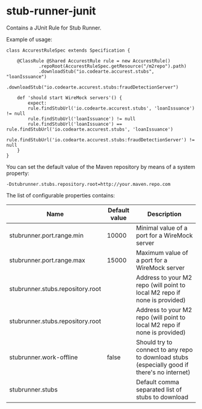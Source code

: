 stub-runner-junit
=================

Contains a JUnit Rule for Stub Runner.

Example of usage:

```
class AccurestRuleSpec extends Specification {

	@ClassRule @Shared AccurestRule rule = new AccurestRule()
			.repoRoot(AccurestRuleSpec.getResource("/m2repo").path)
			.downloadStub("io.codearte.accurest.stubs", "loanIssuance")
			.downloadStub("io.codearte.accurest.stubs:fraudDetectionServer")

	def 'should start WireMock servers'() {
		expect:
		rule.findStubUrl('io.codearte.accurest.stubs', 'loanIssuance') != null
		rule.findStubUrl('loanIssuance') != null
		rule.findStubUrl('loanIssuance') == rule.findStubUrl('io.codearte.accurest.stubs', 'loanIssuance')
		rule.findStubUrl('io.codearte.accurest.stubs:fraudDetectionServer') != null
	}
}
```

You can set the default value of the Maven repository by means of a system property:

```
-Dstubrunner.stubs.repository.root=http://your.maven.repo.com
```

The list of configurable properties contains:

| Name | Default value | Description |
|------|---------------|-------------|
| stubrunner.port.range.min | 10000 | Minimal value of a port for a WireMock server |
| stubrunner.port.range.max | 15000 | Maximum value of a port for a WireMock server |
| stubrunner.stubs.repository.root |  | Address to your M2 repo (will point to local M2 repo if none is provided) |
| stubrunner.stubs.repository.root |  | Address to your M2 repo (will point to local M2 repo if none is provided) |
| stubrunner.work-offline | false | Should try to connect to any repo to download stubs (especially good if there's no internet) |
| stubrunner.stubs | | Default comma separated list of stubs to download |

